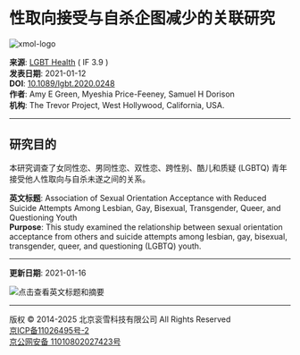 # 性取向接受与自杀企图减少的关联研究

![xmol-logo](https://scdn.x-mol.com/jcss/images/logo-new.jpg)

**来源**: [LGBT Health](https://www.x-mol.com/ref/1661) ( IF 3.9 )  
**发表日期**: 2021-01-12  
**DOI**: [10.1089/lgbt.2020.0248](https://www.x-mol.com/ref/1661)  
**作者**: Amy E Green, Myeshia Price-Feeney, Samuel H Dorison  
**机构**: The Trevor Project, West Hollywood, California, USA.

---

## 研究目的

本研究调查了女同性恋、男同性恋、双性恋、跨性别、酷儿和质疑 (LGBTQ) 青年接受他人性取向与自杀未遂之间的关系。

**英文标题**: Association of Sexual Orientation Acceptance with Reduced Suicide Attempts Among Lesbian, Gay, Bisexual, Transgender, Queer, and Questioning Youth  
**Purpose**: This study examined the relationship between sexual orientation acceptance from others and suicide attempts among lesbian, gay, bisexual, transgender, queer, and questioning (LGBTQ) youth.

---

**更新日期**: 2021-01-16

![点击查看英文标题和摘要](https://scdn.x-mol.com/jcss/images/paperTranslation.png)

---

版权 © 2014-2025 北京衮雪科技有限公司 All Rights Reserved  
[京ICP备11026495号-2](https://beian.miit.gov.cn/)  
[京公网安备 11010802027423号](http://www.beian.gov.cn/portal/registerSystemInfo?recordcode=11010802027423)